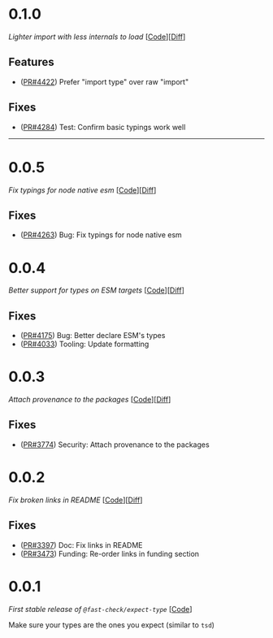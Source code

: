 # 0.1.0

_Lighter import with less internals to load_
[[Code](https://github.com/dubzzz/fast-check/tree/expect-type%2Fv0.1.0)][[Diff](https://github.com/dubzzz/fast-check/compare/expect-type%2Fv0.0.5...expect-type%2Fv0.1.0)]

## Features

- ([PR#4422](https://github.com/dubzzz/fast-check/pull/4422)) Prefer "import type" over raw "import"

## Fixes

- ([PR#4284](https://github.com/dubzzz/fast-check/pull/4284)) Test: Confirm basic typings work well

---

# 0.0.5

_Fix typings for node native esm_
[[Code](https://github.com/dubzzz/fast-check/tree/expect-type%2Fv0.0.5)][[Diff](https://github.com/dubzzz/fast-check/compare/expect-type%2Fv0.0.4...expect-type%2Fv0.0.5)]

## Fixes

- ([PR#4263](https://github.com/dubzzz/fast-check/pull/4263)) Bug: Fix typings for node native esm

# 0.0.4

_Better support for types on ESM targets_
[[Code](https://github.com/dubzzz/fast-check/tree/expect-type%2Fv0.0.4)][[Diff](https://github.com/dubzzz/fast-check/compare/expect-type%2Fv0.0.3...expect-type%2Fv0.0.4)]

## Fixes

- ([PR#4175](https://github.com/dubzzz/fast-check/pull/4175)) Bug: Better declare ESM's types
- ([PR#4033](https://github.com/dubzzz/fast-check/pull/4033)) Tooling: Update formatting

# 0.0.3

_Attach provenance to the packages_
[[Code](https://github.com/dubzzz/fast-check/tree/expect-type%2Fv0.0.3)][[Diff](https://github.com/dubzzz/fast-check/compare/expect-type%2Fv0.0.2...expect-type%2Fv0.0.3)]

## Fixes

- ([PR#3774](https://github.com/dubzzz/fast-check/pull/3774)) Security: Attach provenance to the packages

# 0.0.2

_Fix broken links in README_
[[Code](https://github.com/dubzzz/fast-check/tree/expect-type%2Fv0.0.2)][[Diff](https://github.com/dubzzz/fast-check/compare/expect-type%2Fv0.0.1...expect-type%2Fv0.0.2)]

## Fixes

- ([PR#3397](https://github.com/dubzzz/fast-check/pull/3397)) Doc: Fix links in README
- ([PR#3473](https://github.com/dubzzz/fast-check/pull/3473)) Funding: Re-order links in funding section

# 0.0.1

_First stable release of `@fast-check/expect-type`_
[[Code](https://github.com/dubzzz/fast-check/tree/expect-type%2Fv0.0.1)]

Make sure your types are the ones you expect (similar to `tsd`)
